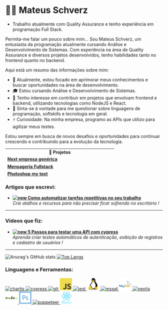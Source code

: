 
# **👨‍💻 Mateus Schverz**

- Trabalho atualmente com Quality Assurance e tenho experiência em programação Full Stack.

Permita-me falar um pouco sobre mim... Sou Mateus Schverz, um entusiasta da programação atualmente cursando Análise e Desenvolvimento de Sistemas. Com experiência na área de Quality Assurance e diversos projetos desenvolvidos, tenho habilidades tanto no frontend quanto no backend. 

Aqui está um resumo das informações sobre mim:

- 🔭 Atualmente, estou focado em aprimorar meus conhecimentos e buscar oportunidades na área de desenvolvimento.
- 🎓 Estou cursando Análise e Desenvolvimento de Sistemas.
- 👯 Tenho interesse em contribuir em projetos que envolvam frontend e backend, utilizando tecnologias como NodeJS e React.
- 💬 Sinta-se à vontade para me questionar sobre linguagens de programação, softskills e tecnologia em geral.
- ⚡ Curiosidade: Na minha empresa, programo as APIs que utilizo para agilizar meus testes.
 

Estou sempre em busca de novos desafios e oportunidades para continuar crescendo e contribuindo para a evolução da tecnologia.


<table style="border-collapse: collapse; width: 100%; height: 90px;" border="0">
<tbody>
<tr align='center'>
<td style="width: 99.8273%; text-align: center;"><strong>🎁&nbsp;Projetos</strong></td>
</tr>



   
   
   
<tr style="height: 18px;">
<td style="width: 99.8273%; height: 18px;"><strong><a href="https://github.com/matefs/next-empresa-generica">Next empresa genérica</a></strong></td>
</tr>
   
 
   
  <tr style="height: 18px;">
<td style="width: 99.8273%; text-align: left; height: 18px;"><a href="https://github.com/matefs/MENSAGERIA-FULLSTACK" rel="nofollow"><strong>Mensageria Fullstack</strong></a></td>
</tr>
   
<tr style="height: 18px;">
<td style="width: 99.8273%; text-align: left; height: 18px;"><a href="https://psmytxt.netlify.app/" rel="nofollow"><strong>Photoshop my text</strong></a></td>
</tr>

<tr style="height: 18px;">
<td style="width: 99.8273%; height: 18px;"><a href="https://github.com/matefs/VERIFICAR-RODOVIAS-FRONTEND"><strong>Verificar Rodovias conforme Arteris</strong></a></td>
</tr>
<tr style="height: 18px;">
<td style="width: 99.8273%; height: 18px;"><a href="https://github.com/matefs/calcular-juros-composto-banco-central"><strong>Calculando juros composto conforme taxa SELIC</strong></a></td>
</tr>
<tr>
<td style="width: 99.8273%;"><strong><a href="https://github.com/matefs/MINHA-ASSINATURA-DIGITAL">Minha assinatura digital</a></strong></td>
</tr>
<tr style="height: 18px;">
<td style="width: 99.8273%; height: 18px;"><strong><a href="https://github.com/matefs/identificador-cameras">Identificador de C&acirc;meras</a></strong></td>
</tr>

</tbody>
</table>
 
<h3>Artigos que escrevi:</h3>
<ul>
  <li><a href="https://www.linkedin.com/pulse/como-automatizar-tarefas-repetitivas-seu-trabalho-mateus-schverz"><b><img src="https://www.seekpng.com/png/full/42-421000_open-fire-emoji-png.png" width="20" alt="new" />  Como automatizar tarefas repetitivas no seu trabalho</b></a><br/><i> Crie atalhos e recursos para não precisar ficar sofrendo no escritório !</i></li> 
</ul>

<hr>

<h3>Vídeos que fiz:</h3>
<ul>
  <li><a href="https://youtu.be/ffUJqdvk-kY"><b><img src="https://www.seekpng.com/png/full/42-421000_open-fire-emoji-png.png" width="20" alt="new" />  5 Passos para testar uma API com cypress </b></a><br/><i> Aprenda criar testes automáticos de autenticação, exibição de registros e cadastro de usuários !</i></li> 
</ul>

<hr>

![Anurag's GitHub stats](https://github-readme-stats.vercel.app/api?username=matefs&theme=dark&show_icons=true) [![Top Langs](https://github-readme-stats.vercel.app/api/top-langs/?username=matefs&theme=dark&layout=compact&custom_title=Minhas%20linguagens%20mais%20utilizadas)](https://github.com/anuraghazra/github-readme-stats)


<h3 align="left">Linguagens e Ferramentas:</h3>
<p align="left"> <a href="https://www.chartjs.org" target="_blank" rel="noreferrer"> <img src="https://www.chartjs.org/media/logo-title.svg" alt="chartjs" width="40" height="40"/> </a> <a href="https://www.cypress.io" target="_blank" rel="noreferrer"> <img src="https://user-images.githubusercontent.com/30128774/227810182-1729ca31-bda1-4a0f-8f39-f6d37577a054.png" alt="cypress" width="40" height="40"/> </a> <a href="https://git-scm.com/" target="_blank" rel="noreferrer"> <img src="https://www.vectorlogo.zone/logos/git-scm/git-scm-icon.svg" alt="git" width="40" height="40"/> </a> <a href="https://developer.mozilla.org/en-US/docs/Web/JavaScript" target="_blank" rel="noreferrer"> <img src="https://raw.githubusercontent.com/devicons/devicon/master/icons/javascript/javascript-original.svg" alt="javascript" width="40" height="40"/> </a> <a href="https://jestjs.io" target="_blank" rel="noreferrer"> <img src="https://www.vectorlogo.zone/logos/jestjsio/jestjsio-icon.svg" alt="jest" width="40" height="40"/> </a> <a href="https://www.linux.org/" target="_blank" rel="noreferrer"> <img src="https://raw.githubusercontent.com/devicons/devicon/master/icons/linux/linux-original.svg" alt="linux" width="40" height="40"/> </a> <a href="https://www.microsoft.com/en-us/sql-server" target="_blank" rel="noreferrer"> <img src="https://www.svgrepo.com/show/303229/microsoft-sql-server-logo.svg" alt="mssql" width="40" height="40"/> </a> <a href="https://www.mysql.com/" target="_blank" rel="noreferrer"> <img src="https://raw.githubusercontent.com/devicons/devicon/master/icons/mysql/mysql-original-wordmark.svg" alt="mysql" width="40" height="40"/> </a> <a href="https://nextjs.org/" target="_blank" rel="noreferrer"> <img src="https://cdn.worldvectorlogo.com/logos/nextjs-2.svg" alt="nextjs" width="40" height="40"/> </a> <a href="https://nodejs.org" target="_blank" rel="noreferrer"> <img src="https://raw.githubusercontent.com/devicons/devicon/master/icons/nodejs/nodejs-original-wordmark.svg" alt="nodejs" width="40" height="40"/> </a> <a href="https://www.photoshop.com/en" target="_blank" rel="noreferrer"> <img src="https://raw.githubusercontent.com/devicons/devicon/master/icons/photoshop/photoshop-line.svg" alt="photoshop" width="40" height="40"/> </a> <a href="https://github.com/puppeteer/puppeteer" target="_blank" rel="noreferrer"> <img src="https://www.vectorlogo.zone/logos/pptrdev/pptrdev-official.svg" alt="puppeteer" width="40" height="40"/> </a> <a href="https://reactjs.org/" target="_blank" rel="noreferrer"> <img src="https://raw.githubusercontent.com/devicons/devicon/master/icons/react/react-original-wordmark.svg" alt="react" width="40" height="40"/> </a> </p>


<!--
**matefs/matefs** is a ✨ _special_ ✨ repository because its `README.md` (this file) appears on your GitHub profile.

Here are some ideas to get you started:

- 🔭 I’m currently working on ...
- 🌱 I’m currently learning ...
- 👯 I’m looking to collaborate on ...
- 🤔 I’m looking for help with ...
- 💬 Ask me about ...
- 📫 How to reach me: .....

- 😄 Pronouns: ...
- ⚡ Fun fact: ....
-->
